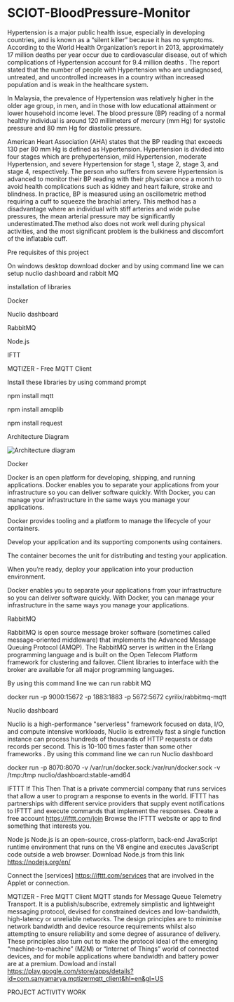 # SCIOT-BloodPressure-Monitor

Hypertension is a major public health issue, especially in developing countries, and is known as a “silent killer” because it has no symptoms. According to the World Health Organization’s report in 2013, approximately 17 million deaths per year occur due to cardiovascular disease, out of which complications of Hypertension account for 9.4 million deaths . The report stated that the number of people with Hypertension who are undiagnosed, untreated, and uncontrolled increases in a country withan increased population and is weak in the healthcare system. 

In Malaysia, the prevalence of Hypertension was relatively higher in the older age group, in men, and in those with low educational attainment or lower household income level. The blood pressure (BP) reading of a normal healthy individual is around 120 millimeters of mercury (mm Hg) for systolic pressure and 80 mm Hg for diastolic pressure.

American Heart Association (AHA) states that the BP reading that exceeds 130 per 80 mm Hg is defined as Hypertension. Hypertension is divided into four stages which are prehypertension, mild Hypertension, moderate Hypertension, and severe Hypertension for stage 1, stage 2, stage 3, and stage 4, respectively. The person who suffers from severe Hypertension is advanced to monitor their BP reading with their physician once a month to avoid health complications such as kidney and heart failure, stroke and blindness. In practice, BP is measured using an oscillometric method requiring a cuff to squeeze the brachial artery. This method has a disadvantage where an individual with stiff arteries and wide pulse pressures, the mean arterial pressure may be significantly underestimated.The method also does not work well during physical activities, and the most significant problem is the bulkiness and discomfort of the inflatable cuff.  


Pre requisites of this project

On windows desktop download docker and by using command line we can setup nuclio dashboard and rabbit MQ

installation of libraries

Docker

Nuclio dashboard

RabbitMQ

Node.js

IFTT

MQTIZER - Free MQTT Client



Install these libraries by using command prompt

npm install mqtt

npm install amqplib

npm install request

Architecture Diagram 

![Architecture diagram](https://user-images.githubusercontent.com/85179228/161453675-5b50ef11-e2ba-4ad1-a40f-09513cdab2b5.png)



Docker

Docker is an open platform for developing, shipping, and running applications. Docker enables you to separate your applications from your infrastructure so you can deliver software quickly. With Docker, you can manage your infrastructure in the same ways you manage your applications.

Docker provides tooling and a platform to manage the lifecycle of your containers.

Develop your application and its supporting components using containers.

The container becomes the unit for distributing and testing your application.

When you’re ready, deploy your application into your production environment.

Docker enables you to separate your applications from your infrastructure so you can deliver software quickly. With Docker, you can manage your infrastructure in the same ways you manage your applications.


RabbitMQ

RabbitMQ is open source message broker software (sometimes called message-oriented middleware) that implements the Advanced Message Queuing Protocol (AMQP). The RabbitMQ server is written in the Erlang programming language and is built on the Open Telecom Platform framework for clustering and failover. Client libraries to interface with the broker are available for all major programming languages.

By using this command line we can run rabbit MQ

docker run -p 9000:15672 -p 1883:1883 -p 5672:5672 cyrilix/rabbitmq-mqtt


Nuclio dashboard

Nuclio is a high-performance "serverless" framework focused on data, I/O, and compute intensive workloads, Nuclio is extremely fast a single function instance can process hundreds of thousands of HTTP requests or data records per second. This is 10-100 times faster than some other frameworks . By using this command line we can run Nuclio dashboard

docker run -p 8070:8070 -v /var/run/docker.sock:/var/run/docker.sock -v /tmp:/tmp nuclio/dashboard:stable-amd64


IFTTT If This Then That is a private commercial company that runs services that allow a user to program a response to events in the world. IFTTT has partnerships with different service providers that supply event notifications to IFTTT and execute commands that implement the responses. Create a free account https://ifttt.com/join Browse the IFTTT website or app to find something that interests you.

Node js Node.js is an open-source, cross-platform, back-end JavaScript runtime environment that runs on the V8 engine and executes JavaScript code outside a web browser. Download Node.js from this link https://nodejs.org/en/

Connect the [services] https://ifttt.com/services that are involved in the Applet or connection.

MQTIZER - Free MQTT Client MQTT stands for Message Queue Telemetry Transport. It is a publish/subscribe, extremely simplistic and lightweight messaging protocol, devised for constrained devices and low-bandwidth, high-latency or unreliable networks. The design principles are to minimise network bandwidth and device resource requirements whilst also attempting to ensure reliability and some degree of assurance of delivery. These principles also turn out to make the protocol ideal of the emerging “machine-to-machine” (M2M) or “Internet of Things” world of connected devices, and for mobile applications where bandwidth and battery power are at a premium. Dowload and install https://play.google.com/store/apps/details?id=com.sanyamarya.mqtizermqtt_client&hl=en&gl=US

PROJECT ACTIVITY WORK


